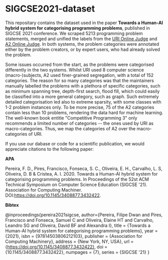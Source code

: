 # SIGCSE2021-dataset

This repositary contains the dataset used in the paper **Towards a Human-AI hybrid system for categorising programming problems**, published in SIGCSE 2021 conference. We scraped 5213 programming problem statements, merged and unified the labels from the [URI Online Judge](urionlinejudge.com.br) and [A2 Online Judge](a2oj.com/about). In both systems, the problem categories were annotated either by the problem creators, or by expert users, who had already solved the problem.

Some issues occurred from the start, as the problems were categorised differently in the two systems. Whilst URI used 8 computer science (macro-)subjects, A2 used finer-grained segregation, with a total of 152 categories. The reason for so many categories was that the maintainers manually labelled the problems with a plethora of specific categories, such as minimum spanning tree, depth-first search, flood fill, which could easily be classified into a more general category, such as graph. Such extremely detailed categorisation led also to extreme sparsity, with some classes with 1-2 problem instances only. To be more precise, 75 of the A2 categories contain less than 10 problems, rendering the data hard for  machine learning. The well-known book entitle "Competitive Programming 3" only recommends a limited number of categories -- the ones used by URI as macro-categories. Thus, we map the categories of A2 over the macro-categories of URI.

If you use our dabase or code for a scientific publication, we would appreciate citations to the following paper:

**APA**

Pereira, F. D., Pires, Francisco, Fonseca, S. C., Oliveira, E. H., Carvalho, L. S, Oliveira, D. B & Cristea, A. I. 2020. Towards a Human-AI hybrid system for categorising programming problems. In Proceedings of the 52st ACM Technical Symposium on Computer Science Education (SIGCSE '21).  Association for Computing Machiner. DOI:https://doi.org/10.1145/3408877.3432422.

**Bibtex**

@inproceedings{pereira2021sigcse,
author={Pereira, Filipe Dwan and Pires, Francisco and Fonseca, Samuel C and Oliveira, Elaine HT and Carvalho, Leandro SG and Oliveira, David BF and Alexandra I},
title = {Towards a Human-AI hybrid system for categorising programming problems},
year = {2021},
isbn = {97814503806212103},
publisher = {Association for Computing Machinery},
address = {New York, NY, USA},
url = {https://doi.org/10.1145/3408877.3432422},
doi = {10.1145/3408877.3432422},
numpages = {7},
series = {SIGCSE '21}
}
